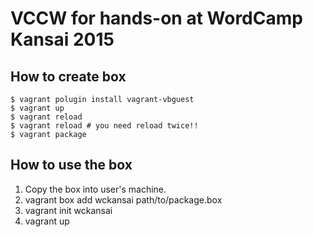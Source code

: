 # VCCW for hands-on at WordCamp Kansai 2015

## How to create box

```
$ vagrant polugin install vagrant-vbguest
$ vagrant up
$ vagrant reload
$ vagrant reload # you need reload twice!!
$ vagrant package
```

## How to use the box

1. Copy the box into user's machine.
1. vagrant box add wckansai path/to/package.box
1. vagrant init wckansai
1. vagrant up

